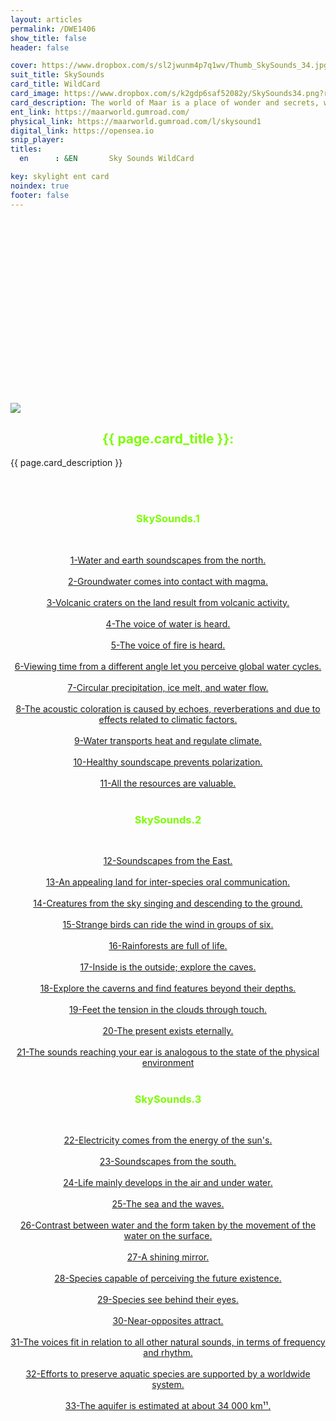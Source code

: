 ```yaml
---
layout: articles
permalink: /DWE1406
show_title: false
header: false

cover: https://www.dropbox.com/s/sl2jwunm4p7q1wv/Thumb_SkySounds_34.jpg?raw=1
suit_title: SkySounds
card_title: WildCard
card_image: https://www.dropbox.com/s/k2gdp6saf52082y/SkySounds34.png?raw=1
card_description: The world of Maar is a place of wonder and secrets, where the stars dance in the sky and the colors of the ground sing. It is a Circumbinary planet, where two suns embrace, and four moons keep watch. A world where triune brain beings roam, creatures of infinite creation and curiosity. The Maar, a volcanic crater, is the heart of this world. It was born from a fiery kiss between the soil and the water, and it holds within it a lake as calm as a dream. The Maar is a place of pilgrimage, where the people of Maar come to listen to the whispers of the ground and the songs of the stars. The Maar has been a source of inspiration for the people since ancient times. They have woven myths and legends around it, and they have created music that echoes its beauty and power. Music is woven into the fabric of their society, it is the rhythm of their days and the melody of their nights.
ent_link: https://maarworld.gumroad.com/
physical_link: https://maarworld.gumroad.com/l/skysound1
digital_link: https://opensea.io
snip_player: 
titles:
  en      : &EN       Sky Sounds WildCard 

key: skylight ent card 
noindex: true
footer: false
---
```


<div class="hero hero--dark" style='height: 233px; background-image: url("/img/433.1b.jpg");'>
  <div class="hero__content">  
  </div>
</div>


<br><br>

<div class="item">
  <div class="item__image">
  <img class="image image--lg" src="{{ page.card_image}}" style="margin:0 auto; display:block;"/>
  </div>
  <div class="item__content">
    <div class="item__header">
      <div style="text-align: center;">
        <h2 style="color: lawngreen;">{{ page.card_title }}:</h2>
      </div>    
    </div>
    <div class="item__description">
      <p>{{ page.card_description }}</p>
    </div>
  </div>
</div>

<br><br>

<div style="text-align: center;">


<h3 style="color: lawngreen;">SkySounds.1</h3><br>

<a href="https://maar.world/EBT5599"	target="_blank"> 1-Water and earth soundscapes from the north. </a><br><br>
<a href="https://maar.world/DJX9483"	target="_blank"> 2-Groundwater comes into contact with magma.  </a><br><br>
<a href="https://maar.world/UMN2909"	target="_blank"> 3-Volcanic craters on the land result from volcanic activity. </a><br><br>
<a href="https://maar.world/TMK694"	target="_blank"> 4-The voice of water is heard.  </a><br><br>
<a href="https://maar.world/SVA679"	target="_blank"> 5-The voice of fire is heard. </a><br><br>
<a href="https://maar.world/CRZ5922"	target="_blank"> 6-Viewing time from a different angle let you perceive global water cycles.</a><br><br>
<a href="https://maar.world/TOP2071"	target="_blank"> 7-Circular precipitation, ice melt, and water flow. </a><br><br>
<a href="https://maar.world/LAQ6106"	target="_blank"> 8-The acoustic coloration is caused by echoes, reverberations and due to effects related to climatic factors.</a><br><br>
<a href="https://maar.world/KME3578"	target="_blank"> 9-Water transports heat and regulate climate. </a><br><br>
<a href="https://maar.world/BCC4992"	target="_blank"> 10-Healthy soundscape prevents polarization. </a><br><br>
<a href="https://maar.world/DVG9370"	target="_blank"> 11-All the resources are valuable. </a><br><br>

<h3 style="color: lawngreen;">SkySounds.2</h3><br>

<a href="https://maar.world/LYN4636"	target="_blank"> 12-Soundscapes from the East. </a><br><br>
<a href="https://maar.world/ROH1693"	target="_blank"> 13-An appealing land for inter-species oral communication.  </a><br><br>
<a href="https://maar.world/BZD8282"	target="_blank"> 14-Creatures from the sky singing and descending to the ground. </a><br><br>
<a href="https://maar.world/AXP3732"	target="_blank"> 15-Strange birds can ride the wind in groups of six.  </a><br><br>
<a href="https://maar.world/KXQ7964"	target="_blank"> 16-Rainforests are full of life. </a><br><br>
<a href="https://maar.world/ZHQ9392"	target="_blank"> 17-Inside is the outside; explore the caves. </a><br><br>
<a href="https://maar.world/ROK6739"  target="_blank"> 18-Explore the caverns and find features beyond their depths. </a><br><br>
<a href="https://maar.world/ZPH9206"	target="_blank"> 19-Feet the tension in the clouds through touch. </a><br><br>
<a href="https://maar.world/SIX7919"	target="_blank"> 20-The present exists eternally. </a><br><br>
<a href="https://maar.world/VKS9121"	target="_blank"> 21-The sounds reaching your ear is analogous to the state of the physical environment </a><br><br>

<h3 style="color: lawngreen;">SkySounds.3</h3><br>

<a href="https://maar.world/PHR6198"	target="_blank"> 22-Electricity comes from the energy of the sun's. </a><br><br>
<a href="https://maar.world/VHQ3300"	target="_blank"> 23-Soundscapes from the south.  </a><br><br>
<a href="https://maar.world/IWG8041"	target="_blank"> 24-Life mainly develops in the air and under water. </a><br><br>
<a href="https://maar.world/SHF4580"	target="_blank"> 25-The sea and the waves. </a><br><br>
<a href="https://maar.world/QUP1235"	target="_blank"> 26-Contrast between water and the form taken by the movement of the water on the surface. </a><br><br>
<a href="https://maar.world/CXX8705"	target="_blank"> 27-A shining mirror. </a><br><br>
<a href="https://maar.world/IBM5970"	target="_blank"> 28-Species capable of perceiving the future existence.  </a><br><br>
<a href="https://maar.world/BQA976"	target="_blank"> 29-Species see behind their eyes. </a><br><br>
<a href="https://maar.world/YAC2340"	target="_blank"> 30-Near-opposites attract. </a><br><br>
<a href="https://maar.world/XEW6454"	target="_blank"> 31-The voices fit in relation to all other natural sounds, in terms of frequency and rhythm. </a><br><br>
<a href="https://maar.world/BWN1651"	target="_blank"> 32-Efforts to preserve aquatic species are supported by a worldwide system. </a><br><br>
<a href="https://maar.world/NTH7336"	target="_blank"> 33-The aquifer is estimated at about 34 000 km¹¹. </a><br><br>
  </div>


<div class="hero hero--dark" style='height: 233px; background-image: url("/img/433.2.jpg");'>
  <div class="hero__content">  
  </div>
</div>

